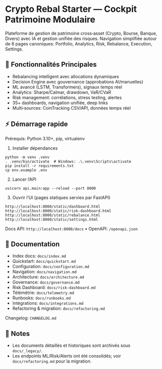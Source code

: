 # Crypto Rebal Starter — Cockpit Patrimoine Modulaire

Plateforme de gestion de patrimoine cross‑asset (Crypto, Bourse, Banque, Divers) avec IA et gestion unifiée des risques. Navigation simplifiée autour de 6 pages canoniques: Portfolio, Analytics, Risk, Rebalance, Execution, Settings.

## 🚀 Fonctionnalités Principales
- Rebalancing intelligent avec allocations dynamiques
- Decision Engine avec gouvernance (approbations AI/manuelles)
- ML avancé (LSTM, Transformers), signaux temps réel
- Analytics: Sharpe/Calmar, drawdown, VaR/CVaR
- Risk management: corrélations, stress testing, alertes
- 35+ dashboards, navigation unifiée, deep links
- Multi‑sources: CoinTracking CSV/API, données temps réel

## ⚡ Démarrage rapide
Prérequis: Python 3.10+, pip, virtualenv

1) Installer dépendances
```
python -m venv .venv
. .venv/bin/activate  # Windows: .\.venv\Scripts\activate
pip install -r requirements.txt
cp env.example .env
```
2) Lancer l’API
```
uvicorn api.main:app --reload --port 8000
```
3) Ouvrir l’UI (pages statiques servies par FastAPI)
```
http://localhost:8000/static/dashboard.html
http://localhost:8000/static/risk-dashboard.html
http://localhost:8000/static/rebalance.html
http://localhost:8000/static/settings.html
```

Docs API: `http://localhost:8000/docs` • OpenAPI: `/openapi.json`

## 📖 Documentation
- Index docs: `docs/index.md`
- Quickstart: `docs/quickstart.md`
- Configuration: `docs/configuration.md`
- Navigation: `docs/navigation.md`
- Architecture: `docs/architecture.md`
- Governance: `docs/governance.md`
- Risk Dashboard: `docs/risk-dashboard.md`
- Télémétrie: `docs/telemetry.md`
- Runbooks: `docs/runbooks.md`
- Intégrations: `docs/integrations.md`
- Refactoring & migration: `docs/refactoring.md`

Changelog: `CHANGELOG.md`

## 🧭 Notes
- Les documents détaillés et historiques sont archivés sous `docs/_legacy/`.
- Les endpoints ML/Risk/Alerts ont été consolidés; voir `docs/refactoring.md` pour la migration.

